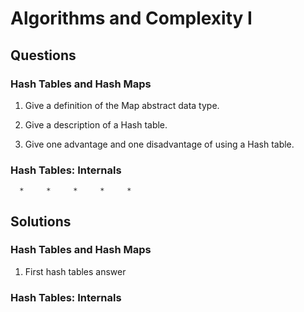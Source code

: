 # Algorithms and Complexity I #

## Questions ##

### Hash Tables and Hash Maps ###

1. Give a definition of the Map abstract data type.

2. Give a description of a Hash table.

3. Give one advantage and one disadvantage of using a Hash table.


### Hash Tables: Internals ###


      *     *     *     *     *


## Solutions ##

### Hash Tables and Hash Maps ###

1. First hash tables answer 



### Hash Tables: Internals ###


